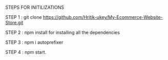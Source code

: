 STEPS FOR INITILIZATIONS

STEP 1 : git clone https://github.com/Hritik-ukey/My-Ecommerce-Website-Store.git


  
   
STEP 2 : npm install for installing all the dependencies    
    
            
 
   
STEP 3 : npm i autoprefixer       



STEP 4 : npm start. 
 
 
 
